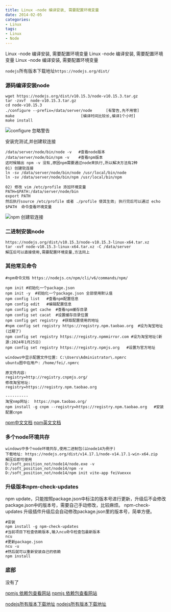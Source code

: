 ```yaml
---
title: Linux -node 编译安装, 需要配置环境变量
date: 2014-02-05
categories: 
- Linux
tags:
- Linux
- Node
---
```


Linux -node 编译安装, 需要配置环境变量
Linux -node 编译安装, 需要配置环境变量
Linux -node 编译安装, 需要配置环境变量

<!-- more -->

`nodejs`所有版本下载地址`https://nodejs.org/dist/`

### 源码编译安装node

```shell
wget https://nodejs.org/dist/v10.15.3/node-v10.15.3.tar.gz
tar -zxvf  node-v10.15.3.tar.gz
cd node-v10.15.3
./configure --prefix=/data/server/node      [有警告,先不用管]
make                             [编译时间比较长,编译1个小时]
make install
```

![configure 忽略警告](/img/ubuntu/node/warning.png "configure 忽略警告")

安装完测试,并创建软连接

```shell
/data/server/node/bin/node -v   #查看node版本
/data/server/node/bin/npm -v    #查看npm版本
这时候输出 npm -v 没有,原因npm需要通过node来执行,所以解决方法有2种
01) 创建软连接
ln -sv /data/server/node/bin/node /usr/local/bin/node
ln -sv /data/server/node/bin/npm /usr/local/bin/npm

02) 修改 vim /etc/profile 添加环境变量
PATH=$PATH:/data/server/node/bin
export PATH
然后执行source /etc/profile 或者 ./profile 使其生效; 执行完后可以通过 echo $PATH  命令查看环境变量
```

![npm  创建软连接](/img/ubuntu/node/npm_ln.png "npm  创建软连接")

### 二进制安装node

```shell
https://nodejs.org/dist/v10.15.3/node-v10.15.3-linux-x64.tar.xz
tar -xvf node-v10.15.3-linux-x64.tar.xz -C /data/server
解压后可以直接使用,需要配置环境变量,方法同上
```

### 其他常见命令

```shell
#npm命令文档 https://nodejs.cn/npm/cli/v6/commands/npm/

npm init #初始化一个package.json
npm init -y  #初始化一个package.json 全部使用默认值
npm config list   #查看npm配置信息
npm config edit   #编辑配置信息
npm config get cache  #查看npm缓存目录
npm config set cacat  #设置缓存目录位置
npm config get registry  #获取配置使用的地址
#npm config set registry https://registry.npm.taobao.org  #设为淘宝地址(过期了)
npm config set registry https://registry.npmmirror.com #设为淘宝地址(新源:2024年1月25日)
npm config set registry https://registry.npmjs.org   #设置为官方地址

windows中显示配置文件位置: C:\Users\Administrator\.npmrc 
ubuntu图中在用户: /home/fei/.npmrc

原文件内容:
registry=http://registry.cnpmjs.org/
修改淘宝地址:
registry=https://registry.npm.taobao.org

----------
淘宝nmp网址:  https://npm.taobao.org/
npm install -g cnpm --registry=https://registry.npm.taobao.org   #安装配置cnpm
```

 [npm中文文档](https://nodejs.cn/npm/cli/v6/commands/npm/ "npm中文文档")
 [npm英文文档](https://docs.npmjs.com/cli/v6/commands/npm "npm英文文档")

### 多个node环境共存

```shell
windows中多个node环境共存,使用二进制包(以node14为例子)
下载地址: https://nodejs.org/dist/v14.17.1/node-v14.17.1-win-x64.zip
解压后即可使用
D:/soft_position_not/node14/node.exe -v
D:/soft_position_not/node14/npm -v
D:/soft_position_not/node14/npm init vite-app feiVuexxx
```

### 升级版本npm-check-updates

npm update，只能按照package.json中标注的版本号进行更新，升级后不会修改package.json中的版本号，需要自己手动修改，比较麻烦。
npm-check-updates 升级插件升级后会自动修改package.json里的版本号，简单方便。

```shell
#安装
npm install -g npm-check-updates
#当前项目下检查依赖版本,输入ncu命令检查包最新版本
ncu
#更新package.json
ncu -u
#然后就可以重新安装自己的依赖
npm install
```



### 底部

没有了

[npmjs 依赖包查看网站](https://www.npmjs.com/)
[npmjs 依赖包查看网站](https://www.npmjs.com/)

[nodejs所有版本下载地址](https://nodejs.org/dist/)
[nodejs所有版本下载地址](https://nodejs.org/dist/)
